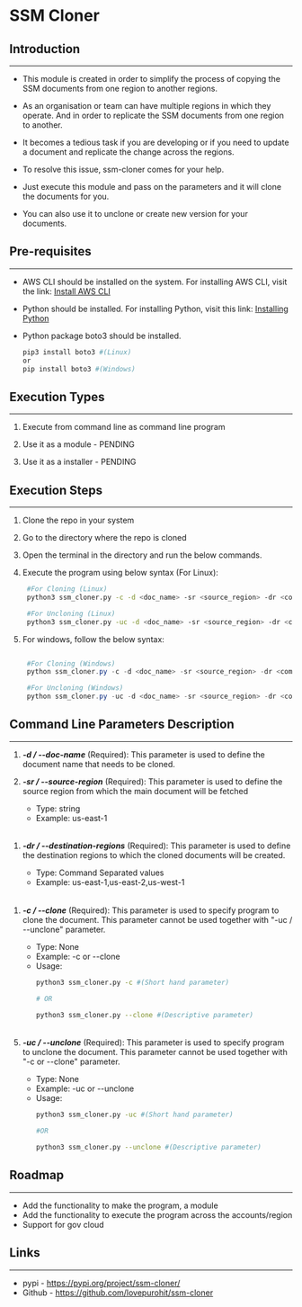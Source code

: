 # SSM Cloner

## Introduction
---
* This module is created in order to simplify the process of copying the SSM documents from one region to another regions.

* As an organisation or team can have multiple regions in which they operate. And in order to replicate the SSM documents from one region to another.

* It becomes a tedious task if you are developing or if you need to update a document and replicate the change across the regions.

* To resolve this issue, ssm-cloner comes for your help.

* Just execute this module and pass on the parameters and it will clone the documents for you.

* You can also use it to unclone or create new version for your documents.


## Pre-requisites
---
* AWS CLI should be installed on the system. For installing AWS CLI, visit the link: [Install AWS CLI](https://docs.aws.amazon.com/cli/latest/userguide/getting-started-install.html)

* Python should be installed. For installing Python, visit this link: [Installing Python](https://realpython.com/installing-python/)

* Python package boto3 should be installed.
  ```Bash
  pip3 install boto3 #(Linux)
  or
  pip install boto3 #(Windows)
  ```

## Execution Types
---
1. Execute from command line as command line program

2. Use it as a module - PENDING

3. Use it as a installer - PENDING

## Execution Steps
---
1. Clone the repo in your system

2. Go to the directory where the repo is cloned

3. Open the terminal in the directory and run the below commands.

4. Execute the program using below syntax (For Linux):
   ```Bash
    #For Cloning (Linux)
    python3 ssm_cloner.py -c -d <doc_name> -sr <source_region> -dr <command_separated_destination_regions>

    #For Uncloning (Linux)
    python3 ssm_cloner.py -uc -d <doc_name> -sr <source_region> -dr <command_separated_destination_regions>
   ```

5. For windows, follow the below syntax:
   ```powershell

    #For Cloning (Windows)
    python ssm_cloner.py -c -d <doc_name> -sr <source_region> -dr <command_separated_destination_regions>

    #For Uncloning (Windows)
    python ssm_cloner.py -uc -d <doc_name> -sr <source_region> -dr <command_separated_destination_regions>
   ```


## Command Line Parameters Description
---
1. ***-d / --doc-name*** (Required): This parameter is used to define the document name that needs to be cloned.

2. ***-sr / --source-region*** (Required): This parameter is used to define the source region from which the main document will be fetched

    * Type: string
    * Example: us-east-1
######
1. ***-dr / --destination-regions*** (Required): This parameter is used to define the destination regions to which the cloned documents will be created.

   * Type: Command Separated values
   * Example: us-east-1,us-east-2,us-west-1

######
1. ***-c / --clone*** (Required): This parameter is used to specify program to clone the document. This parameter cannot be used together with "-uc / --unclone" parameter.

   * Type: None
   * Example: -c or --clone
   * Usage:
     ```bash
     python3 ssm_cloner.py -c #(Short hand parameter)

     # OR

     python3 ssm_cloner.py --clone #(Descriptive parameter)
     ```

######
5. ***-uc / --unclone*** (Required): This parameter is used to specify program to unclone the document. This parameter cannot be used together with "-c or --clone" parameter.

   * Type: None
   * Example: -uc or --unclone
   * Usage:
     ```bash
     python3 ssm_cloner.py -uc #(Short hand parameter)

     #OR

     python3 ssm_cloner.py --unclone #(Descriptive parameter)
     ```


## Roadmap
---
* Add the functionality to make the program, a module
* Add the functionality to execute the program across the accounts/region
* Support for gov cloud

## Links
---
* pypi - https://pypi.org/project/ssm-cloner/
* Github - https://github.com/lovepurohit/ssm-cloner
